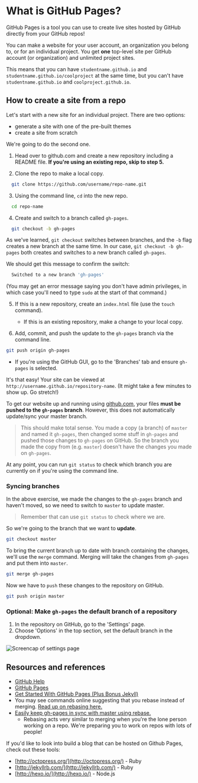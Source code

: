 <!-- Student takeaway -->
<!-- By the end of this lesson, the student should know:
- How to host a site in GitHub
- How to merge a gh-pages branch into master
- That rebasing exists
-->

# What is GitHub Pages?

GitHub Pages is a tool you can use to create live sites hosted by GitHub directly from your GitHub repos!

You can make a website for your user account, an organization you belong to, or for an individual project. You get **one** top-level site per GitHub account (or organization) and unlimited project sites.

This means that you can have `studentname.github.io` and `studentname.github.io/coolproject` at the same time, but you can't have `studentname.github.io` and `coolproject.github.io`.

## How to create a site from a repo
Let's start with a new site for an individual project. There are two options:

* generate a site with one of the pre-built themes
* create a site from scratch

We're going to do the second one.

1. Head over to github.com and create a new repository including a README file. **If you're using an existing repo, skip to step 5.**

2. Clone the repo to make a local copy. 
  ```bash
    git clone https://github.com/username/repo-name.git
  ```

3. Using the command line, `cd` into the new repo. 
  ```bash
    cd repo-name
  ```

4. Create and switch to a branch called `gh-pages`.
  ```bash
    git checkout -b gh-pages
  ```
  As we've learned, `git checkout` switches between branches, and the `-b` flag creates a new branch at the same time. In our case, `git checkout -b gh-pages` both creates and switches to a new branch called `gh-pages`.

  We should get this message to confirm the switch:
  ```bash
    Switched to a new branch 'gh-pages'
  ```
  (You may get an error message saying you don't have admin privileges, in which case you'll need to type `sudo` at the start of that command.)

5. If this is a new repository, create an `index.html` file (use the `touch` command).
    * If this is an existing repository, make a change to your local copy. 

6. Add, commit, and push the update to the `gh-pages` branch via the command line.
  ```bash
  git push origin gh-pages
  ```
  * If you're using the GitHub GUI, go to the 'Branches' tab and ensure `gh-pages` is selected.

It's that easy! Your site can be viewed at `http://username.github.io/repository-name`. (It might take a few minutes to show up. Go stretch!)

To get our website up and running using [github.com](http://github.com), your files **must be pushed to the `gh-pages` branch**. However, this does not automatically update/sync your master branch. 

> This should make total sense. You made a copy (a branch) of `master` and named it `gh-pages`, then changed some stuff in `gh-pages` and pushed those changes to `gh-pages` on GitHub. So the branch you made the copy from (e.g. `master`) doesn't have the changes you made on `gh-pages`.

At any point, you can run `git status` to check which branch you are currently on if you're using the command line.

### Syncing branches

In the above exercise, we made the changes to the `gh-pages` branch and haven't moved, so we need to switch to `master` to update master. 

> Remember that can use `git status` to check where we are.

So we're going to the branch that we want to **update**. 

```bash
git checkout master
```

To bring the current branch up to date with branch containing the changes, we'll use the `merge` command. Merging will take the changes from `gh-pages` and put them into `master`.

```bash
git merge gh-pages
```

Now we have to `push` these changes to the repository on GitHub.

```bash
git push origin master
```

### Optional: Make `gh-pages` the default branch of a repository
1. In the repository on GitHub, go to the 'Settings' page. 
1. Choose 'Options' in the top section, set the default branch in the dropdown.

![Screencap of settings page](https://hychalknotes.s3.amazonaws.com/changing-default-branch-on-github.png)

## Resources and references

* [GitHub Help](https://help.github.com/)
* [GitHub Pages](https://pages.github.com/)  
* [Get Started With GitHub Pages (Plus Bonus Jekyll)](http://24ways.org/2013/get-started-with-github-pages/)
* You may see commands online suggesting that you rebase instead of merging. [Read up on rebasing here.](http://gitready.com/intermediate/2009/01/31/intro-to-rebase.html)
* [Easily keep gh-pages in sync with master using rebase.](http://lea.verou.me/2011/10/easily-keep-gh-pages-in-sync-with-master/)
  * Rebasing acts very similar to merging when you're the lone person working on a repo. We're preparing you to work on repos with lots of people!




If you'd like to look into build a blog that can be hosted on Github Pages, check out these tools:
* [http://octopress.org/](http://octopress.org/) - Ruby
* [http://jekyllrb.com/](http://jekyllrb.com/) - Ruby
* [http://hexo.io/](http://hexo.io/) - Node.js
